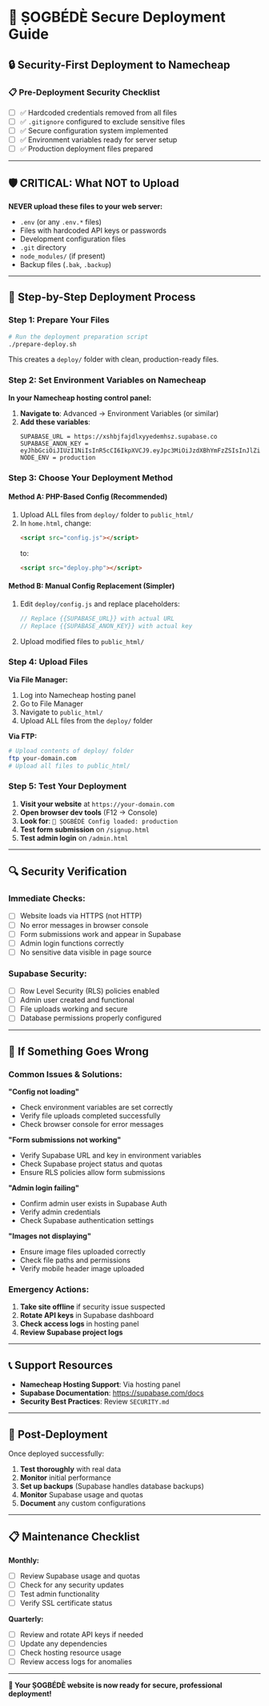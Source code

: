 # 🚀 ṢOGBÉDÈ Secure Deployment Guide

## 🔒 Security-First Deployment to Namecheap

### 📋 Pre-Deployment Security Checklist

- [ ] ✅ Hardcoded credentials removed from all files
- [ ] ✅ `.gitignore` configured to exclude sensitive files
- [ ] ✅ Secure configuration system implemented
- [ ] ✅ Environment variables ready for server setup
- [ ] ✅ Production deployment files prepared

---

## 🛡️ CRITICAL: What NOT to Upload

**NEVER upload these files to your web server:**
- `.env` (or any `.env.*` files)
- Files with hardcoded API keys or passwords
- Development configuration files
- `.git` directory
- `node_modules/` (if present)
- Backup files (`.bak`, `.backup`)

---

## 🚀 Step-by-Step Deployment Process

### Step 1: Prepare Your Files
```bash
# Run the deployment preparation script
./prepare-deploy.sh
```

This creates a `deploy/` folder with clean, production-ready files.

### Step 2: Set Environment Variables on Namecheap

**In your Namecheap hosting control panel:**

1. **Navigate to**: Advanced → Environment Variables (or similar)
2. **Add these variables**:
   ```
   SUPABASE_URL = https://xshbjfajdlxyyedemhsz.supabase.co
   SUPABASE_ANON_KEY = eyJhbGciOiJIUzI1NiIsInR5cCI6IkpXVCJ9.eyJpc3MiOiJzdXBhYmFzZSIsInJlZiI6InhzaGJqZmFqZGx4eXllZGVtaHN6Iiwicm9sZSI6ImFub24iLCJpYXQiOjE3NTYwODY4OTEsImV4cCI6MjA3MTY2Mjg5MX0.dsLCeifYQTn0t6NxN7eE1kbcIpK1osB0yj_FOW4njvQ
   NODE_ENV = production
   ```

### Step 3: Choose Your Deployment Method

#### **Method A: PHP-Based Config (Recommended)**
1. Upload ALL files from `deploy/` folder to `public_html/`
2. In `home.html`, change:
   ```html
   <script src="config.js"></script>
   ```
   to:
   ```html
   <script src="deploy.php"></script>
   ```

#### **Method B: Manual Config Replacement (Simpler)**
1. Edit `deploy/config.js` and replace placeholders:
   ```javascript
   // Replace {{SUPABASE_URL}} with actual URL
   // Replace {{SUPABASE_ANON_KEY}} with actual key
   ```
2. Upload modified files to `public_html/`

### Step 4: Upload Files

**Via File Manager:**
1. Log into Namecheap hosting panel
2. Go to File Manager
3. Navigate to `public_html/`
4. Upload ALL files from the `deploy/` folder

**Via FTP:**
```bash
# Upload contents of deploy/ folder
ftp your-domain.com
# Upload all files to public_html/
```

### Step 5: Test Your Deployment

1. **Visit your website** at `https://your-domain.com`
2. **Open browser dev tools** (F12 → Console)
3. **Look for**: `🔧 ṢOGBÉDÈ Config loaded: production`
4. **Test form submission** on `/signup.html`
5. **Test admin login** on `/admin.html`

---

## 🔍 Security Verification

### Immediate Checks:
- [ ] Website loads via HTTPS (not HTTP)
- [ ] No error messages in browser console
- [ ] Form submissions work and appear in Supabase
- [ ] Admin login functions correctly
- [ ] No sensitive data visible in page source

### Supabase Security:
- [ ] Row Level Security (RLS) policies enabled
- [ ] Admin user created and functional
- [ ] File uploads working and secure
- [ ] Database permissions properly configured

---

## 🚨 If Something Goes Wrong

### Common Issues & Solutions:

**"Config not loading"**
- Check environment variables are set correctly
- Verify file uploads completed successfully
- Check browser console for error messages

**"Form submissions not working"**
- Verify Supabase URL and key in environment variables
- Check Supabase project status and quotas
- Ensure RLS policies allow form submissions

**"Admin login failing"**
- Confirm admin user exists in Supabase Auth
- Verify admin credentials
- Check Supabase authentication settings

**"Images not displaying"**
- Ensure image files uploaded correctly
- Check file paths and permissions
- Verify mobile header image uploaded

### Emergency Actions:
1. **Take site offline** if security issue suspected
2. **Rotate API keys** in Supabase dashboard
3. **Check access logs** in hosting panel
4. **Review Supabase project logs**

---

## 📞 Support Resources

- **Namecheap Hosting Support**: Via hosting panel
- **Supabase Documentation**: https://supabase.com/docs
- **Security Best Practices**: Review `SECURITY.md`

---

## 🎉 Post-Deployment

Once deployed successfully:

1. **Test thoroughly** with real data
2. **Monitor** initial performance
3. **Set up backups** (Supabase handles database backups)
4. **Monitor** Supabase usage and quotas
5. **Document** any custom configurations

---

## 📋 Maintenance Checklist

**Monthly:**
- [ ] Review Supabase usage and quotas
- [ ] Check for any security updates
- [ ] Test admin functionality
- [ ] Verify SSL certificate status

**Quarterly:**
- [ ] Review and rotate API keys if needed
- [ ] Update any dependencies
- [ ] Check hosting resource usage
- [ ] Review access logs for anomalies

---

**🚀 Your ṢOGBÉDÈ website is now ready for secure, professional deployment!**